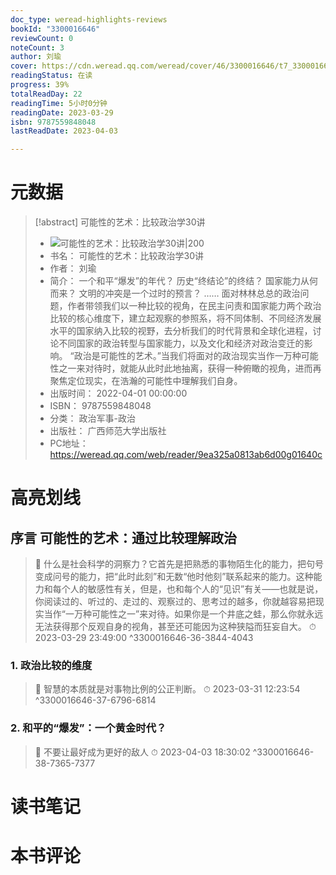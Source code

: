 ```yaml
---
doc_type: weread-highlights-reviews
bookId: "3300016646"
reviewCount: 0
noteCount: 3
author: 刘瑜
cover: https://cdn.weread.qq.com/weread/cover/46/3300016646/t7_3300016646.jpg
readingStatus: 在读
progress: 39%
totalReadDay: 22
readingTime: 5小时0分钟
readingDate: 2023-03-29
isbn: 9787559848048
lastReadDate: 2023-04-03

---
```

# 元数据
> [!abstract] 可能性的艺术：比较政治学30讲
> - ![ 可能性的艺术：比较政治学30讲|200](https://cdn.weread.qq.com/weread/cover/46/3300016646/t7_3300016646.jpg)
> - 书名： 可能性的艺术：比较政治学30讲
> - 作者： 刘瑜
> - 简介： 一个和平“爆发”的年代？
历史“终结论”的终结？
国家能力从何而来？
文明的冲突是一个过时的预言？
……
面对林林总总的政治问题，作者带领我们以一种比较的视角，在民主问责和国家能力两个政治比较的核心维度下，建立起观察的参照系，将不同体制、不同经济发展水平的国家纳入比较的视野，去分析我们的时代背景和全球化进程，讨论不同国家的政治转型与国家能力，以及文化和经济对政治变迁的影响。
“政治是可能性的艺术。”当我们将面对的政治现实当作一万种可能性之一来对待时，就能从此时此地抽离，获得一种俯瞰的视角，进而再聚焦定位现实，在浩瀚的可能性中理解我们自身。
> - 出版时间： 2022-04-01 00:00:00
> - ISBN： 9787559848048
> - 分类： 政治军事-政治
> - 出版社： 广西师范大学出版社
> - PC地址：https://weread.qq.com/web/reader/9ea325a0813ab6d00g01640c

# 高亮划线

## 序言 可能性的艺术：通过比较理解政治

> 📌 什么是社会科学的洞察力？它首先是把熟悉的事物陌生化的能力，把句号变成问号的能力，把“此时此刻”和无数“他时他刻”联系起来的能力。这种能力和每个人的敏感性有关，但是，也和每个人的“见识”有关——也就是说，你阅读过的、听过的、走过的、观察过的、思考过的越多，你就越容易把现实当作“一万种可能性之一”来对待。如果你是一个井底之蛙，那么你就永远无法获得那个反观自身的视角，甚至还可能因为这种狭隘而狂妄自大。 
> ⏱ 2023-03-29 23:49:00 ^3300016646-36-3844-4043

### 1. 政治比较的维度

> 📌 智慧的本质就是对事物比例的公正判断。 
> ⏱ 2023-03-31 12:23:54 ^3300016646-37-6796-6814

### 2. 和平的“爆发”：一个黄金时代？

> 📌 不要让最好成为更好的敌人 
> ⏱ 2023-04-03 18:30:02 ^3300016646-38-7365-7377

# 读书笔记

# 本书评论


